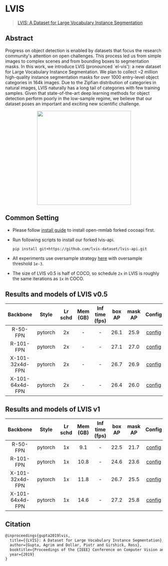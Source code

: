 # LVIS

> [LVIS: A Dataset for Large Vocabulary Instance Segmentation](https://arxiv.org/abs/1908.03195)

<!-- [DATASET] -->

## Abstract

Progress on object detection is enabled by datasets that focus the research community's attention on open challenges. This process led us from simple images to complex scenes and from bounding boxes to segmentation masks. In this work, we introduce LVIS (pronounced \`el-vis'): a new dataset for Large Vocabulary Instance Segmentation. We plan to collect ~2 million high-quality instance segmentation masks for over 1000 entry-level object categories in 164k images. Due to the Zipfian distribution of categories in natural images, LVIS naturally has a long tail of categories with few training samples. Given that state-of-the-art deep learning methods for object detection perform poorly in the low-sample regime, we believe that our dataset poses an important and exciting new scientific challenge.

<div align=center>
<img src="https://user-images.githubusercontent.com/40661020/143967423-85b9b705-05ea-4bbc-9a41-eccc14240c7a.png" height="300"/>
</div>

## Common Setting

- Please follow [install guide](../../docs/get_started.md#install-rsidetection) to install open-mmlab forked cocoapi first.

- Run following scripts to install our forked lvis-api.

  ```shell
  pip install git+https://github.com/lvis-dataset/lvis-api.git
  ```

- All experiments use oversample strategy [here](../../docs/tutorials/customize_dataset.md#class-balanced-dataset) with oversample threshold `1e-3`.

- The size of LVIS v0.5 is half of COCO, so schedule `2x` in LVIS is roughly the same iterations as `1x` in COCO.

## Results and models of LVIS v0.5

|    Backbone     |  Style  | Lr schd | Mem (GB) | Inf time (fps) | box AP | mask AP |                                                                  Config                                                                  |                                                                                                                                                                                      Download                                                                                                                                                                                      |
| :-------------: | :-----: | :-----: | :------: | :------------: | :----: | :-----: | :--------------------------------------------------------------------------------------------------------------------------------------: | :--------------------------------------------------------------------------------------------------------------------------------------------------------------------------------------------------------------------------------------------------------------------------------------------------------------------------------------------------------------------------------: |
|    R-50-FPN     | pytorch |   2x    |    -     |       -        |  26.1  |  25.9   |    [config](https://github.com/open-mmlab/rsidetection/tree/master/configs/lvis/mask_rcnn_r50_fpn_sample1e-3_mstrain_2x_lvis_v0.5.py)     |               [model](https://download.openmmlab.com/rsidetection/v2.0/lvis/mask_rcnn_r50_fpn_sample1e-3_mstrain_2x_lvis/mask_rcnn_r50_fpn_sample1e-3_mstrain_2x_lvis-dbd06831.pth) \| [log](https://download.openmmlab.com/rsidetection/v2.0/lvis/mask_rcnn_r50_fpn_sample1e-3_mstrain_2x_lvis/mask_rcnn_r50_fpn_sample1e-3_mstrain_2x_lvis_20200531_160435.log.json)               |
|    R-101-FPN    | pytorch |   2x    |    -     |       -        |  27.1  |  27.0   |    [config](https://github.com/open-mmlab/rsidetection/tree/master/configs/lvis/mask_rcnn_r101_fpn_sample1e-3_mstrain_2x_lvis_v0.5.py)    |             [model](https://download.openmmlab.com/rsidetection/v2.0/lvis/mask_rcnn_r101_fpn_sample1e-3_mstrain_2x_lvis/mask_rcnn_r101_fpn_sample1e-3_mstrain_2x_lvis-54582ee2.pth) \| [log](https://download.openmmlab.com/rsidetection/v2.0/lvis/mask_rcnn_r101_fpn_sample1e-3_mstrain_2x_lvis/mask_rcnn_r101_fpn_sample1e-3_mstrain_2x_lvis_20200601_134748.log.json)             |
| X-101-32x4d-FPN | pytorch |   2x    |    -     |       -        |  26.7  |  26.9   | [config](https://github.com/open-mmlab/rsidetection/tree/master/configs/lvis/mask_rcnn_x101_32x4d_fpn_sample1e-3_mstrain_2x_lvis_v0.5.py) | [model](https://download.openmmlab.com/rsidetection/v2.0/lvis/mask_rcnn_x101_32x4d_fpn_sample1e-3_mstrain_2x_lvis/mask_rcnn_x101_32x4d_fpn_sample1e-3_mstrain_2x_lvis-3cf55ea2.pth) \| [log](https://download.openmmlab.com/rsidetection/v2.0/lvis/mask_rcnn_x101_32x4d_fpn_sample1e-3_mstrain_2x_lvis/mask_rcnn_x101_32x4d_fpn_sample1e-3_mstrain_2x_lvis_20200531_221749.log.json) |
| X-101-64x4d-FPN | pytorch |   2x    |    -     |       -        |  26.4  |  26.0   | [config](https://github.com/open-mmlab/rsidetection/tree/master/configs/lvis/mask_rcnn_x101_64x4d_fpn_sample1e-3_mstrain_2x_lvis_v0.5.py) | [model](https://download.openmmlab.com/rsidetection/v2.0/lvis/mask_rcnn_x101_64x4d_fpn_sample1e-3_mstrain_2x_lvis/mask_rcnn_x101_64x4d_fpn_sample1e-3_mstrain_2x_lvis-1c99a5ad.pth) \| [log](https://download.openmmlab.com/rsidetection/v2.0/lvis/mask_rcnn_x101_64x4d_fpn_sample1e-3_mstrain_2x_lvis/mask_rcnn_x101_64x4d_fpn_sample1e-3_mstrain_2x_lvis_20200601_194651.log.json) |

## Results and models of LVIS v1

|    Backbone     |  Style  | Lr schd | Mem (GB) | Inf time (fps) | box AP | mask AP |                                                                 Config                                                                 |                                                                                                                                                                                            Download                                                                                                                                                                                            |
| :-------------: | :-----: | :-----: | :------: | :------------: | :----: | :-----: | :------------------------------------------------------------------------------------------------------------------------------------: | :--------------------------------------------------------------------------------------------------------------------------------------------------------------------------------------------------------------------------------------------------------------------------------------------------------------------------------------------------------------------------------------------: |
|    R-50-FPN     | pytorch |   1x    |   9.1    |       -        |  22.5  |  21.7   |    [config](https://github.com/open-mmlab/rsidetection/tree/master/configs/lvis/mask_rcnn_r50_fpn_sample1e-3_mstrain_1x_lvis_v1.py)     |               [model](https://download.openmmlab.com/rsidetection/v2.0/lvis/mask_rcnn_r50_fpn_sample1e-3_mstrain_1x_lvis_v1/mask_rcnn_r50_fpn_sample1e-3_mstrain_1x_lvis_v1-aa78ac3d.pth) \| [log](https://download.openmmlab.com/rsidetection/v2.0/lvis/mask_rcnn_r50_fpn_sample1e-3_mstrain_1x_lvis_v1/mask_rcnn_r50_fpn_sample1e-3_mstrain_1x_lvis_v1-20200829_061305.log.json)               |
|    R-101-FPN    | pytorch |   1x    |   10.8   |       -        |  24.6  |  23.6   |    [config](https://github.com/open-mmlab/rsidetection/tree/master/configs/lvis/mask_rcnn_r101_fpn_sample1e-3_mstrain_1x_lvis_v1.py)    |             [model](https://download.openmmlab.com/rsidetection/v2.0/lvis/mask_rcnn_r101_fpn_sample1e-3_mstrain_1x_lvis_v1/mask_rcnn_r101_fpn_sample1e-3_mstrain_1x_lvis_v1-ec55ce32.pth) \| [log](https://download.openmmlab.com/rsidetection/v2.0/lvis/mask_rcnn_r101_fpn_sample1e-3_mstrain_1x_lvis_v1/mask_rcnn_r101_fpn_sample1e-3_mstrain_1x_lvis_v1-20200829_070959.log.json)             |
| X-101-32x4d-FPN | pytorch |   1x    |   11.8   |       -        |  26.7  |  25.5   | [config](https://github.com/open-mmlab/rsidetection/tree/master/configs/lvis/mask_rcnn_x101_32x4d_fpn_sample1e-3_mstrain_1x_lvis_v1.py) | [model](https://download.openmmlab.com/rsidetection/v2.0/lvis/mask_rcnn_x101_32x4d_fpn_sample1e-3_mstrain_1x_lvis_v1/mask_rcnn_x101_32x4d_fpn_sample1e-3_mstrain_1x_lvis_v1-ebbc5c81.pth) \| [log](https://download.openmmlab.com/rsidetection/v2.0/lvis/mask_rcnn_x101_32x4d_fpn_sample1e-3_mstrain_1x_lvis_v1/mask_rcnn_x101_32x4d_fpn_sample1e-3_mstrain_1x_lvis_v1-20200829_071317.log.json) |
| X-101-64x4d-FPN | pytorch |   1x    |   14.6   |       -        |  27.2  |  25.8   | [config](https://github.com/open-mmlab/rsidetection/tree/master/configs/lvis/mask_rcnn_x101_64x4d_fpn_sample1e-3_mstrain_1x_lvis_v1.py) | [model](https://download.openmmlab.com/rsidetection/v2.0/lvis/mask_rcnn_x101_64x4d_fpn_sample1e-3_mstrain_1x_lvis_v1/mask_rcnn_x101_64x4d_fpn_sample1e-3_mstrain_1x_lvis_v1-43d9edfe.pth) \| [log](https://download.openmmlab.com/rsidetection/v2.0/lvis/mask_rcnn_x101_64x4d_fpn_sample1e-3_mstrain_1x_lvis_v1/mask_rcnn_x101_64x4d_fpn_sample1e-3_mstrain_1x_lvis_v1-20200830_060206.log.json) |

## Citation

```latex
@inproceedings{gupta2019lvis,
  title={{LVIS}: A Dataset for Large Vocabulary Instance Segmentation},
  author={Gupta, Agrim and Dollar, Piotr and Girshick, Ross},
  booktitle={Proceedings of the {IEEE} Conference on Computer Vision and Pattern Recognition},
  year={2019}
}
```

